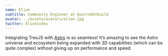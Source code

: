 ```yaml
---
name: Elian
subtitle: Community Engineer at @astrodotbuild
avatar: ../assets/avatars/elian.jpg
twitter: ElianCodes
---
```


Integrating TresJS with [Astro](https://astro.build/) is so seamless! It’s amazing to see the Astro universe and ecosystem being expanded with 3D capabilities (which can be quite complex) without giving up on performance and speed.
